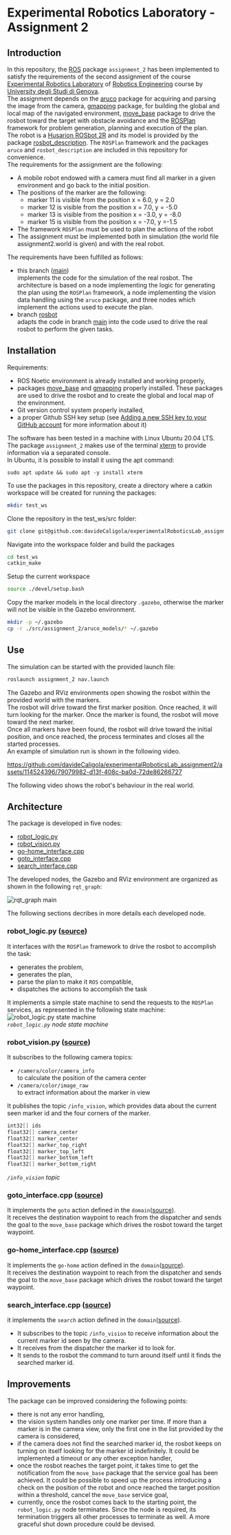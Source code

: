 # Experimental Robotics Laboratory - Assignment 2

## Introduction

In this repository, the [ROS](https://www.ros.org) package `assignment_2` has been implemented to satisfy the requirements of the second assignment of the course [Experimental Robotics Laboratory](https://corsi.unige.it/en/off.f/2023/ins/66551?codcla=10635) of [Robotics Engineering](https://corsi.unige.it/en/corsi/10635) course by [University degli Studi di Genova](https://unige.it).  
The assignment depends on the [aruco](https://github.com/pal-robotics/aruco_ros/tree/noetic-devel/aruco) package for acquiring and parsing the image from the camera, [gmapping](http://wiki.ros.org/gmapping) package, for building the global and local map of the navigated environment, [move_base](http://wiki.ros.org/move_base) package to drive the rosbot toward the target with obstacle avoidance and the [ROSPlan](https://kcl-planning.github.io/ROSPlan/) framework for problem generation, planning and execution of the plan.  
The robot is a [Husarion ROSbot 2R](https://husarion.com/#robots) and its model is provided by the package [rosbot_description](https://github.com/husarion/rosbot_ros/tree/noetic/src/rosbot_description). The `ROSPlan` framework and the packages `aruco` and `rosbot_description` are included in this repository for convenience.  
The requirements for the assignment are the following:

- A mobile robot endowed with a camera must find all marker in a given environment and go back to the initial position.
- The positions of the marker are the following:
  - marker 11 is visible from the position x = 6.0, y = 2.0
  - marker 12 is visible from the position x = 7.0, y = -5.0
  - marker 13 is visible from the position x = -3.0, y = -8.0
  - marker 15 is visible from the position x = -7.0, y =-1.5
- The framework `ROSPlan` must be used to plan the actions of the robot
- The assignment must be implemented both in simulation (the world file assignment2.world is given) and with the real robot.

The requirements have been fulfilled as follows:

- this branch ([main](https://github.com/davideCaligola/experimentalRoboticsLab_assignment2))  
  implements the code for the simulation of the real rosbot. The architecture is based on a node implementing the logic for generating the plan using the `ROSPlan` framework, a node implementing the vision data handling using the `aruco` package, and three nodes which implement the actions used to execute the plan.
- branch [rosbot](https://github.com/davideCaligola/experimentalRoboticsLab_assignment2/tree/rosbot)  
  adapts the code in branch [main](https://github.com/davideCaligola/experimentalRoboticsLab_assignment2) into the code used to drive the real rosbot to perform the given tasks.

## Installation

Requirements:

- ROS Noetic environment is already installed and working properly,
- packages [move_base](http://wiki.ros.org/move_base) and [gmapping](http://wiki.ros.org/gmapping) properly installed. These packages are used to drive the rosbot and to create the global and local map of the environment.
- Git version control system properly installed,
- a proper Github SSH key setup (see [Adding a new SSH key to your GitHub account](https://docs.github.com/en/authentication/connecting-to-github-with-ssh/adding-a-new-ssh-key-to-your-github-account) for more information about it)

The software has been tested in a machine with Linux Ubuntu 20.04 LTS.  
The package `assignment_2` makes use of the terminal [xterm](https://invisible-island.net/xterm/) to provide information via a separated console.  
In Ubuntu, it is possible to install it using the apt command:  

```shell
sudo apt update && sudo apt -y install xterm
```

To use the packages in this repository, create a directory where a catkin workspace will be created for running the packages:

```bash
mkdir test_ws
```

Clone the repository in the test_ws/src folder:

```bash
git clone git@github.com:davideCaligola/experimentalRoboticsLab_assignment2.git test_ws/src
```

Navigate into the workspace folder and build the packages

```bash
cd test_ws
catkin_make
```

Setup the current workspace

```bash
source ./devel/setup.bash
```

Copy the marker models in the local directory `.gazebo`, otherwise the marker will not be visible in the Gazebo environment.

```bash
mkdir -p ~/.gazebo
cp -r ./src/assignment_2/aruco_models/* ~/.gazebo
```

## Use

The simulation can be started with the provided launch file:

```bash
roslaunch assignment_2 nav.launch
```

The Gazebo and RViz environments open showing the rosbot within the provided world with the markers.  
The rosbot will drive toward the first marker position. Once reached, it will turn looking for the marker. Once the marker is found, the rosbot will move toward the next marker.  
Once all markers have been found, the rosbot will drive toward the initial position, and once reached, the process terminates and closes all the started processes.  
An example of simulation run is shown in the following video.

https://github.com/davideCaligola/experimentalRoboticsLab_assignment2/assets/114524396/79079982-d13f-408c-ba0d-72de86266727

The following video shows the robot's behaviour in the real world.

## Architecture

The package is developed in five nodes:  

- [robot_logic.py](#robot_logicpy-source)
- [robot_vision.py](#robot_visionpy-source)
- [go-home_interface.cpp](#go-home_interfacecpp-source)
- [goto_interface.cpp](#goto_interfacecpp-source)
- [search_interface.cpp](#search_interfacecpp-source)

The developed nodes, the Gazebo and RViz environment are organized as shown in the following `rqt_graph`:

<img src="./assets/rqt_graph_main.png" alt="rqt_graph main">

The following sections decribes in more details each developed node.

### robot_logic.py ([source](./assignment_2/script/robot_logic.py))
It interfaces with the `ROSPlan` framework to drive the rosbot to accomplish the task:

- generates the problem,
- generates the plan,
- parse the plan to make it `ROS` compatible,
- dispatches the actions to accomplish the task

It implements a simple state machine to send the requests  to the `ROSPlan` services, as represented in the following state machine:
<img src="./assets/robot_logic_stateMachine.png" alt="robot_logic.py state machine">  
*`robot_logic.py` node state machine*

### robot_vision.py ([source](./assignment_2/script/robot_vision.py))
It subscribes to the following camera topics:

- `/camera/color/camera_info`  
    to calculate the position of the camera center  
- `/camera/color/image_raw`  
    to extract information about the marker in view  

It publishes the topic `/info_vision`, which provides data about the current seen marker id and the four corners of the marker.

```C++
int32[] ids
float32[] camera_center
float32[] marker_center
float32[] marker_top_right
float32[] marker_top_left
float32[] marker_bottom_left
float32[] marker_bottom_right
```

*`/info_vision` topic*

### goto_interface.cpp ([source](./assignment_2/src/goto_interface.cpp))
It implements the `goto` action defined in the `domain`([source](./assignment_2/pddl/domain.pddl)).  
It receives the destination waypoint to reach from the dispatcher and sends the goal to the `move_base` package which drives the rosbot toward the target waypoint.

### go-home_interface.cpp ([source](./assignment_2/src/go-home_interface.cpp))
It implements the `go-home` action defined in the `domain`([source](./assignment_2/pddl/domain.pddl)).  
It receives the destination waypoint to reach from the dispatcher and sends the goal to the `move_base` package which drives the rosbot toward the target waypoint.

### search_interface.cpp ([source](./assignment_2/src/search_interface.cpp))
it implements the `search` action defined in the `domain`([source](./assignment_2/pddl/domain.pddl)).  

- It subscribes to the topic `/info_vision` to receive information about the current marker id seen by the camera.
- It receives from the dispatcher the marker id to look for.
- It sends to the rosbot the command to turn around itself until it finds the searched marker id.

## Improvements

The package can be improved considering the following points:

- there is not any error handling,
- the vision system handles only one marker per time. If more than a marker is in the camera view, only the first one in the list provided by the camera is considered,
- if the camera does not find the searched marker id, the rosbot keeps on turning on itself looking for the marker id indefinitely. It could be implemented a timeout or any other exception handler,
- once the rosbot reaches the target point, it takes time to get the notification from the `move_base` package that the service goal has been achieved. It could be possible to speed up the process introducing a check on the position of the robot and once reached the target position within a threshold, cancel the `move_base` service goal,
- currently, once the rosbot comes back to the starting point, the `robot_logic.py` node terminates. Since the node is required, its termination triggers all other processes to terminate as well. A more graceful shut down procedure could be devised.
